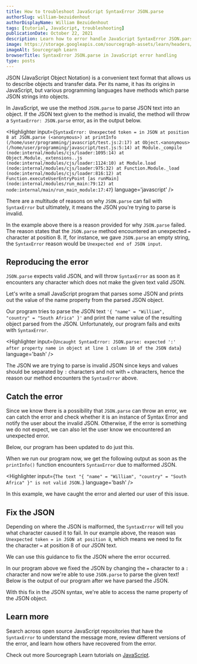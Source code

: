```yaml
---
title: How to troubleshoot JavaScript SyntaxError JSON.parse
authorSlug: william-bezuidenhout
authorDisplayName: William Bezuidenhout
tags: [tutorial, JavaScript, troubleshooting]
publicationDate: October 22, 2021
description: Learn how to error handle JavaScript SyntaxError JSON.parse
image: https://storage.googleapis.com/sourcegraph-assets/learn/headers/sourcegraph-learn-header.png
imageAlt: Sourcegraph Learn
browserTitle: SyntaxError JSON.parse in JavaScript error handling
type: posts
---
```


JSON (JavaScript Object Notation) is a convenient text format that allows us to describe objects and transfer data. Per its name, it has its origins in JavaScript, but various programming languages have methods which parse JSON strings into objects. 

In JavaScript, we use the method `JSON.parse` to parse JSON text into an object. If the JSON text given to the method is invalid, the method will throw a `SyntaxError: JSON.parse` error, as in the output below.

<Highlighter
input={`SyntaxError: Unexpected token = in JSON at position 8
    at JSON.parse (<anonymous>)
    at printInfo (/home/user/programming/javascript/test.js:2:17)
    at Object.<anonymous> (/home/user/programming/javascript/test.js:5:14)
    at Module._compile (node:internal/modules/cjs/loader:1095:14)
    at Object.Module._extensions..js (node:internal/modules/cjs/loader:1124:10)
    at Module.load (node:internal/modules/cjs/loader:975:32)
    at Function.Module._load (node:internal/modules/cjs/loader:816:12)
    at Function.executeUserEntryPoint [as runMain] (node:internal/modules/run_main:79:12)
    at node:internal/main/run_main_module:17:47`}
language='javascript'
/>

There are a multitude of reasons on why `JSON.parse` can fail with `SyntaxError` but ultimately, it means the JSON you're trying to parse is invalid. 

In the example above there is a reason provided for why `JSON.parse` failed. The reason states that the `JSON.parse` method encountered an unexpected `=` character at position 8. If, for instance, we gave `JSON.parse` an empty string, the `SyntaxError` reason would be `Unexpected end of JSON input`.

## Reproducing the error

`JSON.parse` expects valid JSON, and will throw `SyntaxError` as soon as it encounters any character which does not make the given text valid JSON. 

Let's write a small JavaScript program that parses some JSON and prints out the value of the name property from the parsed JSON object.

<Highlighter
input='function printInfo(text) {
    let person = JSON.parse(text);
    console.log(`${person.name} lives in ${person.country}`);
}
let person = "{ "name" = "William", "country" = "South Africa" }";
printInfo(person);'
language='javascript'
/>

Our program tries to parse the JSON text `'{ "name" = "William", "country" = "South Africa" }'` and print the name value of the resulting object parsed from the JSON. Unfortunately, our program fails and exits with `SyntaxError`.

<Highlighter
input={`Uncaught SyntaxError: JSON.parse: expected ':' after property name in object at line 1 column 10 of the JSON data`}
language='bash'
/>

The JSON we are trying to parse is invalid JSON since keys and values should be separated by `:` characters and not with `=` characters, hence the reason our method encounters the `SyntaxError` above.

## Catch the error

Since we know there is a possibility that `JSON.parse` can throw an error, we can catch the error and check whether it is an instance of Syntax Error and notify the user about the invalid JSON. Otherwise, if the error is something we do not expect, we can also let the user know we encountered an unexpected error. 

Below, our program has been updated to do just this.

<Highlighter
input='function printInfo(text) {
    try {
        let person = JSON.parse(text);
        console.log(`${person.name} lives in ${person.country}`);
    } catch (error) {
        if (error instanceof SyntaxError) {
            console.log(`The text "${text}" is not valid JSON.`);
        } else {
            console.log(`Unexpected error: ${error}`);
        }
    }
}
let person = "{ "name" = "William", "country" = "South Africa" }";
printInfo(person);'
language='javascript'
/>

When we run our program now, we get the following output as soon as the `printInfo()` function encounters `SyntaxError` due to malformed JSON.

<Highlighter
input={`The text "{ "name" = "William", "country" = "South Africa" }" is not valid JSON.`}
language='bash'
/>

In this example, we have caught the error and alerted our user of this issue.

## Fix the JSON

Depending on where the JSON is malformed, the `SyntaxError` will tell you what character caused it to fail. In our example above, the reason was `Unexpected token = in JSON at position 8`, which means we need to fix the character `=` at position 8 of our JSON text.

We can use this guidance to fix the JSON where the error occurred.

<Highlighter
input='function printInfo(text) {
    let person = JSON.parse(text);
    console.log(`${person.name} lives in ${person.country}`);
}
let person = "{ "name" : "William", "country": "South Africa" }";
printInfo(person);'
language='javascript'
/>

In our program above we fixed the JSON by changing the `=` character to a `:` character and now we're able to use `JSON.parse` to parse the given text! Below is the output of our program after we have parsed the JSON. 

<Highlighter
input='William lives in South Africa'
language='bash'
/>

With this fix in the JSON syntax, we're able to access the name property of the JSON object.

## Learn more

Search across open source JavaScript repositories that have the `SyntaxError` to understand the message more, review different versions of the error, and learn how others have recovered from the error.

<SourcegraphSearch query="SyntaxError: JSON.parse" patternType="literal"/>

Check out more Sourcegraph Learn tutorials on [JavaScript](https://learn.sourcegraph.com/tags/javascript).
